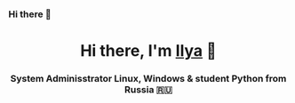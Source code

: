 ### Hi there 👋
<h1 align="center">Hi there, I'm <a href="https://daniilshat.ru/" target="_blank">Ilya</a> 👋</h1>
<h3 align="center">System Adminisstrator Linux, Windows & student Python from Russia 🇷🇺</h3>
<!--
**ilkuru/ilkuru** is a ✨ _special_ ✨ repository because its `README.md` (this file) appears on your GitHub profile.

Here are some ideas to get you started:

- 🔭 I’m currently working on ...
- 🌱 I’m currently learning ...
- 👯 I’m looking to collaborate on ...
- 🤔 I’m looking for help with ...
- 💬 Ask me about ...
- 📫 How to reach me: ...
- 😄 Pronouns: ...
- ⚡ Fun fact: ...
-->

